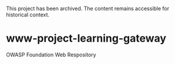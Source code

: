 This project has been archived. The content remains accessible for historical context.

# www-project-learning-gateway
OWASP Foundation Web Respository
